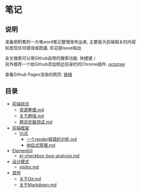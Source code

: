 # 笔记

## 说明

准备把积累的一大堆word笔记整理发布出来, 主要是大前端相关的内容  
如发现任何错误或疏漏, 欢迎提issue指出  

全文搜索可以用Github自带的搜索功能. 快捷键 `/`  
另外推荐一个给Github添加侧边目录栏的Chrome插件: [octotree](https://chrome.google.com/webstore/detail/octotree/bkhaagjahfmjljalopjnoealnfndnagc)  

查看Github Pages渲染的网页: [链接](https://chess99.github.io/notes/)  

## 目录

- [前端综合](./001-%E5%89%8D%E7%AB%AF%E7%BB%BC%E5%90%88/CATALOG.md)  
    - [资源整理.md](./001-%E5%89%8D%E7%AB%AF%E7%BB%BC%E5%90%88/000-%E8%B5%84%E6%BA%90%E6%95%B4%E7%90%86.md)  
    - [关于跨域.md](./001-%E5%89%8D%E7%AB%AF%E7%BB%BC%E5%90%88/%E5%85%B3%E4%BA%8E%E8%B7%A8%E5%9F%9F.md)  
    - [跨浏览器测试.md](./001-%E5%89%8D%E7%AB%AF%E7%BB%BC%E5%90%88/%E8%B7%A8%E6%B5%8F%E8%A7%88%E5%99%A8%E6%B5%8B%E8%AF%95.md)  
- [前端框架](./100-%E5%89%8D%E7%AB%AF%E6%A1%86%E6%9E%B6/CATALOG.md)  
    - [VUE](./100-%E5%89%8D%E7%AB%AF%E6%A1%86%E6%9E%B6/VUE/CATALOG.md)  
        - [一个render报错的分析.md](./100-%E5%89%8D%E7%AB%AF%E6%A1%86%E6%9E%B6/VUE/%E4%B8%80%E4%B8%AArender%E6%8A%A5%E9%94%99%E7%9A%84%E5%88%86%E6%9E%90.md)  
        - [响应式原理.md](./100-%E5%89%8D%E7%AB%AF%E6%A1%86%E6%9E%B6/VUE/%E5%93%8D%E5%BA%94%E5%BC%8F%E5%8E%9F%E7%90%86.md)  
- [ElementUI](./110-ElementUI/CATALOG.md)  
    - [el-checkbox-bug-analysis.md](./110-ElementUI/el-checkbox-bug-analysis.md)  
- [设计模式](./200-%E8%AE%BE%E8%AE%A1%E6%A8%A1%E5%BC%8F/CATALOG.md)  
    - [visitor.md](./200-%E8%AE%BE%E8%AE%A1%E6%A8%A1%E5%BC%8F/visitor.md)  
- [其他](./900-%E5%85%B6%E4%BB%96/CATALOG.md)  
    - [关于Git.md](./900-%E5%85%B6%E4%BB%96/%E5%85%B3%E4%BA%8EGit.md)  
    - [关于Markdown.md](./900-%E5%85%B6%E4%BB%96/%E5%85%B3%E4%BA%8EMarkdown.md)  